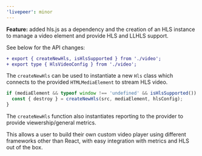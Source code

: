 ```yaml
---
'livepeer': minor
---
```


**Feature:** added hls.js as a dependency and the creation of an HLS instance to manage a video element and provide HLS and LLHLS support.

See below for the API changes:

```diff
+ export { createNewHls, isHlsSupported } from './video';
+ export type { HlsVideoConfig } from './video';
```

The `createNewHls` can be used to instantiate a new `Hls` class which connects
to the provided `HTMLMediaElement` to stream HLS video.

```typescript
if (mediaElement && typeof window !== 'undefined' && isHlsSupported()) {
  const { destroy } = createNewHls(src, mediaElement, hlsConfig);
}
```

The `createNewHls` function also instantiates reporting to the provider to provide viewership/general metrics.

This allows a user to build their own custom video player using different frameworks other than React, with easy integration with metrics and HLS out of the box.
